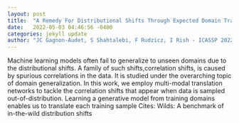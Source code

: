 ```yaml
---
layout: post
title:  "A Remedy For Distributional Shifts Through Expected Domain Translation"
date:   2022-05-03 04:46:56 -0400
categories: jekyll update
author: "JC Gagnon-Audet, S Shahtalebi, F Rudzicz, I Rish - ICASSP 2022-2022 IEEE , 2022"
---
```

Machine learning models often fail to generalize to unseen domains due to the distributional shifts. A family of such shifts,correlation shifts, is caused by spurious correlations in the data. It is studied under the overarching topic of domain generalization. In this work, we employ multi-modal translation networks to tackle the correlation shifts that appear when data is sampled out-of-distribution. Learning a generative model from training domains enables us to translate each training sample Cites: Wilds: A benchmark of in-the-wild distribution shifts